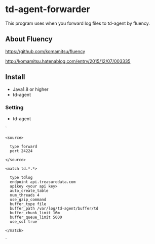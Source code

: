 # td-agent-forwarder

This program uses when you forward log files to td-agent by fluency.

## About Fluency
https://github.com/komamitsu/fluency

http://komamitsu.hatenablog.com/entry/2015/12/07/003335

## Install
- Java1.8 or higher
- td-agent

### Setting
- td-agent

`

    <source>
    
      type forward  
      port 24224  
    
    </source>
    
    <match td.*.*>    
    
      type tdlog
      endpoint api.treasuredata.com
      apikey <your api key>
      auto_create_table  
      num_threads 4 
      use_gzip_command  
      buffer_type file  
      buffer_path /var/log/td-agent/buffer/td  
      buffer_chunk_limit 16m  
      buffer_queue_limit 5000  
      use_ssl true  
    
    </match>  
    
`
